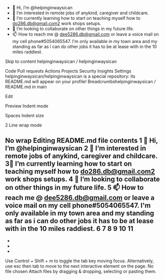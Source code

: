 - 👋 Hi, I’m @helpinginwaysican
- 👀 I’m interested in remote jobs of anykind, caregiver and childcare.
- 🌱 I’m currently learning how to start on teaching myself how to do286.db@gmail.com2 work shops setups.
- 💞️ I’m looking to collaborate on other things in my future life.
- 📫 How to reach me @ dee5286.db@gmail.com or leave a voice mail on my cell phone#5054065547. I'm only available in my town area and my standing as far as i can do other jobs it has to be at lease with in the 10 miles raddiest.

<!---
helpinginwaysican/helpinginwaysican is a ✨ special ✨ repository because its `README.md` (this file) appears on your GitHub profile.
You can click the Preview link to take a look at your changes.
--->
Skip to content
helpinginwaysican
/
helpinginwaysican

Code
Pull requests
Actions
Projects
Security
Insights
Settings
helpinginwaysican/helpinginwaysican is a special repository: its README.md will appear on your profile!
Breadcrumbshelpinginwaysican
/
README.md
in
main

Edit

Preview
Indent mode

Spaces
Indent size

2
Line wrap mode

No wrap
Editing README.md file contents
1 👋 Hi, I’m @helpinginwaysican
2 👀 I’m interested in remote jobs of anykind, caregiver and childcare.
3🌱 I’m currently learning how to start on teaching myself how to do286.db@gmail.com2 work shops setups.
4 💞️ I’m looking to collaborate on other things in my future life.
5 📫 How to reach me @ dee5286.db@gmail.com or leave a voice mail on my cell phone#5054065547. I'm only available in my town area and my standing as far as i can do other jobs it has to be at lease with in the 10 miles raddiest.
6
7
8
9
10
11
-
-
- 
- 

<!---
helpinginwaysican/helpinginwaysican is a ✨ special ✨ repository because its `README.md` (this file) appears on your GitHub profile.
You can click the Preview link to take a look at your changes.
--->

Use Control + Shift + m to toggle the tab key moving focus. Alternatively, use esc then tab to move to the next interactive element on the page.
No file chosen
Attach files by dragging & dropping, selecting or pasting them.
